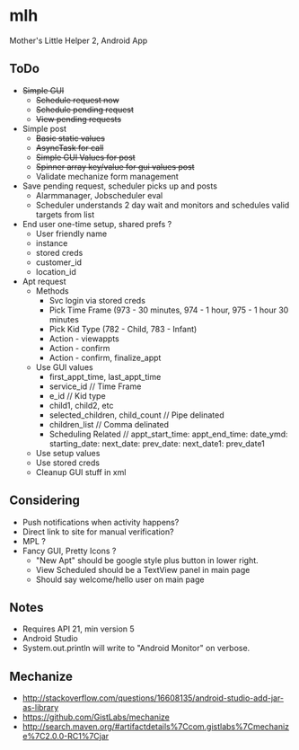 # mlh
Mother's Little Helper 2, Android App

## ToDo
* ~~Simple GUI~~
  * ~~Schedule request now~~
  * ~~Schedule pending request~~
  * ~~View pending requests~~
* Simple post
  * ~~Basic static values~~
  * ~~AsyncTask for call~~
  * ~~Simple GUI Values for post~~
  * ~~Spinner array key/value for gui values post~~
  * Validate mechanize form management
* Save pending request, scheduler picks up and posts
  * Alarmmanager, Jobscheduler eval
  * Scheduler understands 2 day wait and monitors and schedules valid targets from list
* End user one-time setup, shared prefs ?
  * User friendly name
  * instance
  * stored creds
  * customer_id
  * location_id
* Apt request
  * Methods
    * Svc login via stored creds
    * Pick Time Frame (973 - 30 minutes, 974 - 1  hour, 975 - 1 hour 30 minutes
    * Pick Kid Type (782 - Child, 783 - Infant)
    * Action - viewappts
    * Action - confirm
    * Action - confirm, finalize_appt
  * Use GUI values
    * first_appt_time, last_appt_time
    * service_id  // Time Frame
    * e_id // Kid type
    * child1, child2, etc
    * selected_children, child_count // Pipe delinated
    * children_list // Comma delinated
    * Scheduling Related // appt_start_time:
      appt_end_time:
      date_ymd:
      starting_date:
      next_date:
      prev_date:
      next_date1:
      prev_date1
  * Use setup values
  * Use stored creds
  * Cleanup GUI stuff in xml

## Considering
* Push notifications when activity happens?
* Direct link to site for manual verification?
* MPL ?
* Fancy GUI, Pretty Icons ?
  * "New Apt" should be google style plus button in lower right.
  * View Scheduled should be a TextView panel in main page
  * Should say welcome/hello user on main page

## Notes
* Requires API 21, min version 5
* Android Studio
* System.out.println will write to "Android Monitor" on verbose.

## Mechanize
* http://stackoverflow.com/questions/16608135/android-studio-add-jar-as-library
* https://github.com/GistLabs/mechanize
* http://search.maven.org/#artifactdetails%7Ccom.gistlabs%7Cmechanize%7C2.0.0-RC1%7Cjar



